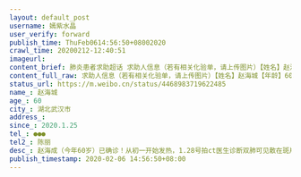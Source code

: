 ```yaml
---
layout: default_post
username: 嫣紫水晶
user_verify: forward
publish_time: ThuFeb0614:56:50+08002020
crawl_time: 20200212-12:40:51
imageurl: 
content_brief: 肺炎患者求助超话 求助人信息（若有相关化验单，请上传图片）【姓名】赵海城【年龄】60【所在城市】湖北武汉市【所在小区、社区】【患病时间】2020.1.25【联系方式】●●●【其他紧急联系人】陈丽【病情描述】 赵海成（今年60岁）已确诊！从初一开始发热，1.28号拍ct医生诊断：双肺可 ...全文
content_full_raw: 求助人信息（若有相关化验单，请上传图片）【姓名】赵海城【年龄】60【所在城市】湖北武汉市【所在小区、社区】【患病时间】2020.1.25【联系方式】●●●【其他紧急联系人】陈丽【病情描述】赵海成（今年60岁）已确诊！从初一开始发热，1.28号拍ct医生诊断：双肺可见散在斑片状磨玻璃密度影，以胸膜下为著。双侧胸膜不厚，双侧胸腔未见积液征象。纵隔居中，未见肿大淋巴结影。从发热开始，连续高烧不退，这几天有咳血现象，目前处于昏迷状态，精神食欲不振，2月3号才在7医院排上做了核酸检测，现在门诊输液，今天已烧到39度5！！已确诊！医院没有床位，已跟社区联系过多次，都不能安排入院治疗，现在家中隔离。本人婆婆陈惠友（疑似，今年96岁）四天前起被传染开始发热，高烧至38度，已经两天没吃进饭了，2月3号去做核酸检测，等结果。没有交通，老人和我走着去医院又走回来，不知道下次还能不能有力气再走去医院。没有拍ct片，暂时确诊不了。目前两人情况十分紧急！！本人（密切接触者）这几天一直陪护照顾居家隔离的二人，家中还有今年就读高三的儿子（密切接触者），也已经有发烧咳嗽症状，十分无助！！！！我们一家4口都在2室一厅的房子里自行居家隔离，整个家庭都生活在病毒的阴影下！没有交通车病人要自行走去7医院打针，现在天气也不好了，请尽快联系我并安排床位！让病人得到治疗！非常感谢！
status_url: https://m.weibo.cn/status/4468983719622485
name_: 赵海城
age_: 60
city_: 湖北武汉市
address_: 
since_: 2020.1.25
tel_: ●●●
tel2_: 陈丽
desc_: 赵海成（今年60岁）已确诊！从初一开始发热，1.28号拍ct医生诊断双肺可见散在斑片状磨玻璃密度影，以胸膜下为著。双侧胸膜不厚，双侧胸腔未见积液征象。纵隔居中，未见肿大淋巴结影。从发热开始，连续高烧不退，这几天有咳血现象，目前处于昏迷状态，精神食欲不振，2月3号才在7医院排上做了核酸检测，现在门诊输液，今天已烧到39度5！！已确诊！医院没有床位，已跟社区联系过多次，都不能安排入院治疗，现在家中隔离。本人婆婆陈惠友（疑似，今年96岁）四天前起被传染开始发热，高烧至38度，已经两天没吃进饭了，2月3号去做核酸检测，等结果。没有交通，老人和我走着去医院又走回来，不知道下次还能不能有力气再走去医院。没有拍ct片，暂时确诊不了。目前两人情况十分紧急！！本人（密切接触者）这几天一直陪护照顾居家隔离的二人，家中还有今年就读高三的儿子（密切接触者），也已经有发烧咳嗽症状，十分无助！！！！我们一家4口都在2室一厅的房子里自行居家隔离，整个家庭都生活在病毒的阴影下！没有交通车病人要自行走去7医院打针，现在天气也不好了，请尽快联系我并安排床位！让病人得到治疗！非常感谢！
publish_timestamp: 2020-02-06 14:56:50+08:00
---
```

